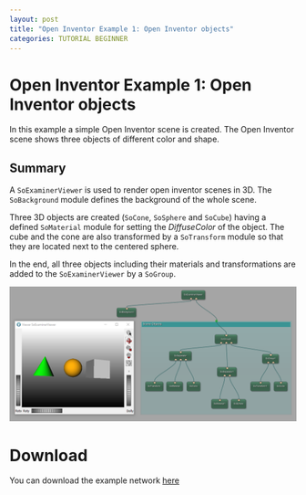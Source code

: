 ```yaml
---
layout: post
title: "Open Inventor Example 1: Open Inventor objects"
categories: TUTORIAL BEGINNER
---
```


# Open Inventor Example 1: Open Inventor objects
In this example a simple Open Inventor scene is created. The Open Inventor scene shows three objects of different color and shape.

## Summary
A `SoExaminerViewer` is used to render open inventor scenes in 3D. The `SoBackground` module defines the background of the whole scene.

Three 3D objects are created (`SoCone`, `SoSphere` and `SoCube`) having a defined `SoMaterial` module for setting the *DiffuseColor* of the object. The cube and the cone are also transformed by a `SoTransform` module so that they are located next to the centered sphere.

In the end, all three objects including their materials and transformations are added to the `SoExaminerViewer` by a `SoGroup`.

![Screenshot](/examples/open_inventor/example1/image.png)

# Download
You can download the example network [here](/examples/open_inventor/example1/OpenInventorExample1.mlab)
